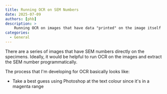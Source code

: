 ```yaml
---
title: Running OCR on SEM Numbers
date: 2025-07-09
authors: [phb]
description: >
    Running OCR on images that have data "printed" on the image itself to include in metadata.
categories:
  - General
---
```

There are a series of images that have SEM numbers directly on the specimens. Ideally, it would be helpful to run OCR on the images and extract the SEM number programmatically.

The process that I'm developing for OCR basically looks like:
- Take a best guess using Photoshop at the text colour since it's in a magenta range